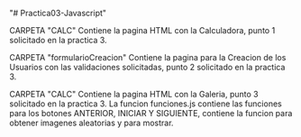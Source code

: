 "# Practica03-Javascript" 

CARPETA "CALC" 
Contiene la pagina HTML con la Calculadora, punto 1 solicitado en la practica 3.

CARPETA "formularioCreacion" 
Contiene la pagina para la Creacion de los Usuarios con las validaciones solicitadas, punto 2 solicitado en la practica 3.

CARPETA "CALC" 
Contiene la pagina HTML con la Galeria, punto 3 solicitado en la practica 3.
La funcion funciones.js contiene las funciones para los botones ANTERIOR, INICIAR Y SIGUIENTE, contiene la funcion para obtener imagenes aleatorias y para mostrar.